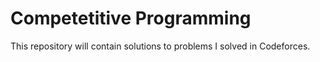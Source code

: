 # Competetitive Programming

This repository will contain solutions to problems I solved in Codeforces.
